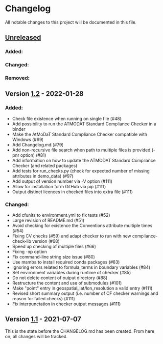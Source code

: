 # Changelog
All notable changes to this project will be documented in this file.

## [Unreleased]
### Added:
### Changed:
### Removed:


## Version [1.2] - 2022-01-28
### Added:
- Check file existence when running on single file (#48)
- Add possibility to run the ATMODAT Standard Compliance Checker in a binder
- Make the AtMoDaT Standard Compliance Checker compatible with Windows (#69)
- Add Changelog.md (#79)
- Add non-recursive file search when path to multiple files is provided (-pnr option) (#81)
- Add information on how to update the ATMODAT Standard Compliance Checker (and related packages)
- Add tests for run_checks.py (check for expected number of missing attributes in demo_data) (#97)
- Add output of version number via -V option (#111)
- Allow for installation form GitHub via pip (#111) 
- Output distinct licences in checked files into extra file (#111)

### Changed:
- Add cfunits to environment.yml to fix tests (#52)
- Large revision of README.md (#51)
- Avoid checking for existence the Conventions attribute multiple times (#54)
- Fixing CV checks (#59) and adapt checker to run with new compliance-check-lib version (#68)
- Speed up checking of multiple files (#66)
- Fixing -op option 
- Fix command-line string size issue (#80)
- Use mamba to install required conda packages (#83)
- Ignoring errors related to formula_terms in boundary variables (#84)
- Set environment variables during runtime of checker (#85)
- Do not delete content of output directory (#88)
- Restructure the content and use of submodules (#101) 
- Make "point" entry in geospatial_lat/lon_resolution a valid entry (#111)
- Revised short summary output (i.e. number of CF checker warnings and reason for failed checks) (#111)
- Fix interpunctation in checker output messages (#111)


## Version [1.1] - 2021-07-07
This is the state before the CHANGELOG.md has been created. From here on, all changes will be tracked.

[Unreleased]: https://github.com/AtMoDat/atmodat_data_checker/compare/v1.2...HEAD
[1.2]: https://github.com/AtMoDat/atmodat_data_checker/compare/v1.1...v1.2
[1.1]: https://github.com/AtMoDat/atmodat_data_checker/compare/v1.0...v1.1